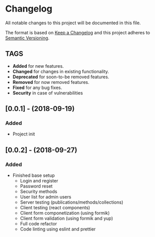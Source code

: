 # Changelog

All notable changes to this project will be documented in this file.

The format is based on [Keep a Changelog](http://keepachangelog.com/en/1.0.0/) and this project adheres to [Semantic Versioning](http://semver.org/spec/v2.0.0.html).

## TAGS

- **Added** for new features.
- **Changed** for changes in existing functionality.
- **Deprecated** for soon-to-be removed features.
- **Removed** for now removed features.
- **Fixed** for any bug fixes.
- **Security** in case of vulnerabilities

## [0.0.1] - (2018-09-19)

### Added

- Project init

## [0.0.2] - (2018-09-27)

### Added

- Finished base setup
  - Login and register
  - Password reset
  - Security methods
  - User list for admin users
  - Server testing (publications/methods/collections)
  - Client testing (react components)
  - Client form componetization (using formik)
  - Client form validation (using formik and yup)
  - Full code refactor
  - Code linting using eslint and prettier

